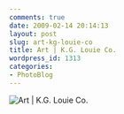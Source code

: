 ```yaml
---
comments: true
date: 2009-02-14 20:14:13
layout: post
slug: art-kg-louie-co
title: Art | K.G. Louie Co.
wordpress_id: 1313
categories:
- PhotoBlog
---
```


![Art | K.G. Louie Co.](http://ryanfitzer.com/main/wp-content/uploads/2009/02/kg-louie-co-art.jpg)
